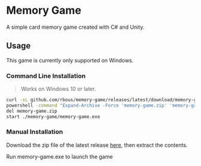 # Memory Game
A simple card memory game created with C# and Unity.

## Usage
This game is currently only supported on Windows.

### Command Line Installation
> Works on Windows 10 or later.
```sh
curl -sL github.com/rbous/memory-game/releases/latest/download/memory-game.zip -O
powershell -command "Expand-Archive -Force 'memory-game.zip' 'memory-game'"
del memory-game.zip
start ./memory-game/memory-game.exe
```

### Manual Installation
Download the zip file of the latest release [here](https://github.com/rbous/memory-game/releases/latest), then extract the contents.

Run memory-game.exe to launch the game
